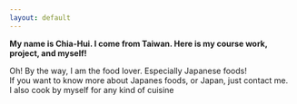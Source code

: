 ```yaml
---
layout: default
---
```


**My name is Chia-Hui. I come from Taiwan. Here is my course work, project, and myself!** </br>

Oh! By the way, I am the food lover. Especially Japanese foods!<br>
If you want to know more about Japanes foods, or Japan, just contact me. <br>
I also cook by myself for any kind of cuisine
